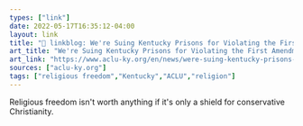 ```yaml
---
types: ["link"]
date: 2022-05-17T16:35:12-04:00
layout: link
title: "🔗 linkblog: We're Suing Kentucky Prisons for Violating the First Amendment | ACLU of Kentucky'"
art_title: "We're Suing Kentucky Prisons for Violating the First Amendment | ACLU of Kentucky"
art_link: "https://www.aclu-ky.org/en/news/were-suing-kentucky-prisons-violating-first-amendment"
sources: ["aclu-ky.org"]
tags: ["religious freedom","Kentucky","ACLU","religion"]
---
```

Religious freedom isn't worth anything if it's only a shield for conservative Christianity.
 
